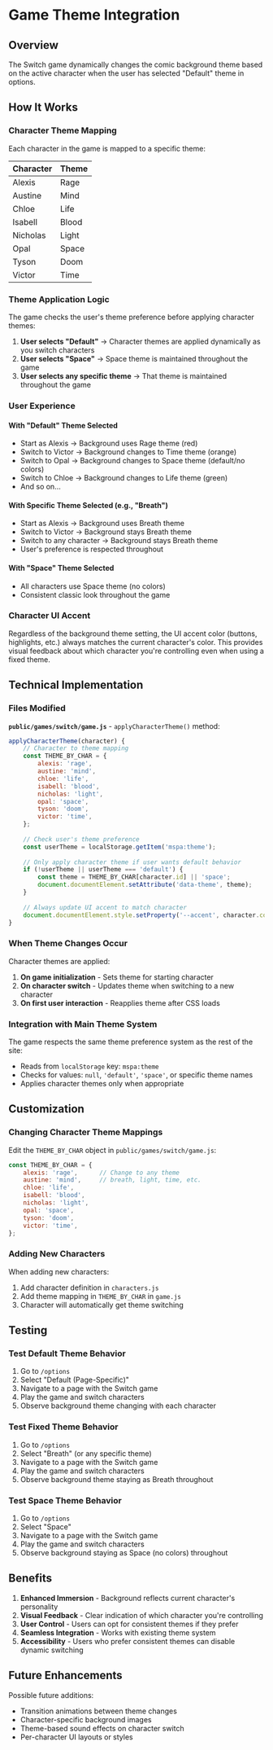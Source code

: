# Game Theme Integration

## Overview

The Switch game dynamically changes the comic background theme based on the active character when the user has selected "Default" theme in options.

## How It Works

### Character Theme Mapping

Each character in the game is mapped to a specific theme:

| Character | Theme |
|-----------|-------|
| Alexis | Rage |
| Austine | Mind |
| Chloe | Life |
| Isabell | Blood |
| Nicholas | Light |
| Opal | Space |
| Tyson | Doom |
| Victor | Time |

### Theme Application Logic

The game checks the user's theme preference before applying character themes:

1. **User selects "Default"** → Character themes are applied dynamically as you switch characters
2. **User selects "Space"** → Space theme is maintained throughout the game
3. **User selects any specific theme** → That theme is maintained throughout the game

### User Experience

#### With "Default" Theme Selected
- Start as Alexis → Background uses Rage theme (red)
- Switch to Victor → Background changes to Time theme (orange)
- Switch to Opal → Background changes to Space theme (default/no colors)
- Switch to Chloe → Background changes to Life theme (green)
- And so on...

#### With Specific Theme Selected (e.g., "Breath")
- Start as Alexis → Background uses Breath theme
- Switch to Victor → Background stays Breath theme
- Switch to any character → Background stays Breath theme
- User's preference is respected throughout

#### With "Space" Theme Selected
- All characters use Space theme (no colors)
- Consistent classic look throughout the game

### Character UI Accent

Regardless of the background theme setting, the UI accent color (buttons, highlights, etc.) always matches the current character's color. This provides visual feedback about which character you're controlling even when using a fixed theme.

## Technical Implementation

### Files Modified

**`public/games/switch/game.js`** - `applyCharacterTheme()` method:
```javascript
applyCharacterTheme(character) {
    // Character to theme mapping
    const THEME_BY_CHAR = {
        alexis: 'rage',
        austine: 'mind',
        chloe: 'life',
        isabell: 'blood',
        nicholas: 'light',
        opal: 'space',
        tyson: 'doom',
        victor: 'time',
    };
    
    // Check user's theme preference
    const userTheme = localStorage.getItem('mspa:theme');
    
    // Only apply character theme if user wants default behavior
    if (!userTheme || userTheme === 'default') {
        const theme = THEME_BY_CHAR[character.id] || 'space';
        document.documentElement.setAttribute('data-theme', theme);
    }
    
    // Always update UI accent to match character
    document.documentElement.style.setProperty('--accent', character.color);
}
```

### When Theme Changes Occur

Character themes are applied:
1. **On game initialization** - Sets theme for starting character
2. **On character switch** - Updates theme when switching to a new character
3. **On first user interaction** - Reapplies theme after CSS loads

### Integration with Main Theme System

The game respects the same theme preference system as the rest of the site:
- Reads from `localStorage` key: `mspa:theme`
- Checks for values: `null`, `'default'`, `'space'`, or specific theme names
- Applies character themes only when appropriate

## Customization

### Changing Character Theme Mappings

Edit the `THEME_BY_CHAR` object in `public/games/switch/game.js`:

```javascript
const THEME_BY_CHAR = {
    alexis: 'rage',      // Change to any theme
    austine: 'mind',     // breath, light, time, etc.
    chloe: 'life',
    isabell: 'blood',
    nicholas: 'light',
    opal: 'space',
    tyson: 'doom',
    victor: 'time',
};
```

### Adding New Characters

When adding new characters:
1. Add character definition in `characters.js`
2. Add theme mapping in `THEME_BY_CHAR` in `game.js`
3. Character will automatically get theme switching

## Testing

### Test Default Theme Behavior
1. Go to `/options`
2. Select "Default (Page-Specific)"
3. Navigate to a page with the Switch game
4. Play the game and switch characters
5. Observe background theme changing with each character

### Test Fixed Theme Behavior
1. Go to `/options`
2. Select "Breath" (or any specific theme)
3. Navigate to a page with the Switch game
4. Play the game and switch characters
5. Observe background theme staying as Breath throughout

### Test Space Theme Behavior
1. Go to `/options`
2. Select "Space"
3. Navigate to a page with the Switch game
4. Play the game and switch characters
5. Observe background staying as Space (no colors) throughout

## Benefits

1. **Enhanced Immersion** - Background reflects current character's personality
2. **Visual Feedback** - Clear indication of which character you're controlling
3. **User Control** - Users can opt for consistent themes if they prefer
4. **Seamless Integration** - Works with existing theme system
5. **Accessibility** - Users who prefer consistent themes can disable dynamic switching

## Future Enhancements

Possible future additions:
- Transition animations between theme changes
- Character-specific background images
- Theme-based sound effects on character switch
- Per-character UI layouts or styles
